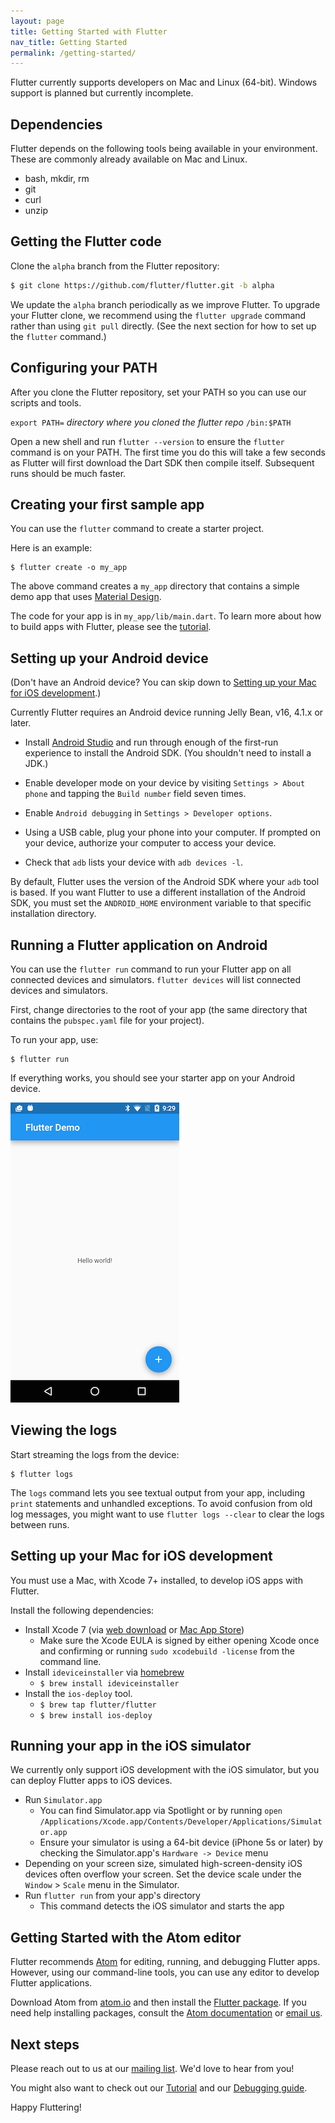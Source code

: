 ```yaml
---
layout: page
title: Getting Started with Flutter
nav_title: Getting Started
permalink: /getting-started/
---
```


Flutter currently supports developers on Mac and Linux (64-bit).
Windows support is planned but currently incomplete.

## Dependencies

Flutter depends on the following tools being available in your environment. These are commonly already available on Mac and Linux.

* bash, mkdir, rm
* git
* curl
* unzip

## Getting the Flutter code

Clone the `alpha` branch from the Flutter repository:

```bash
$ git clone https://github.com/flutter/flutter.git -b alpha
```

We update the `alpha` branch periodically as we improve Flutter. To upgrade
your Flutter clone, we recommend using the `flutter upgrade` command rather
than using `git pull` directly.  (See the next section for how to set up
the `flutter` command.)

## Configuring your PATH

After you clone the Flutter repository, set your PATH so you can
use our scripts and tools.

`export PATH=` _directory where you cloned the flutter repo_ `/bin:$PATH`

Open a new shell and run `flutter --version` to ensure the `flutter` command is on your PATH.
The first time you do this will take a few seconds as Flutter will first
download the Dart SDK then compile itself. Subsequent runs should be much faster.

## Creating your first sample app

You can use the `flutter` command to create a starter project.

Here is an example:

```
$ flutter create -o my_app
```

The above command creates a `my_app` directory that contains a simple demo
app that uses [Material Design](https://www.google.com/design/spec/material-design/introduction.html).

The code for your app is in `my_app/lib/main.dart`.
To learn more about how to build apps with Flutter, please see the
[tutorial](/tutorial/).

## Setting up your Android device

(Don't have an Android device? You can skip down to
[Setting up your Mac for iOS development](#setting-up-your-mac-for-ios-development).)

Currently Flutter requires an Android device running
Jelly Bean, v16, 4.1.x or later.

 - Install [Android Studio](https://developer.android.com/sdk/) and run through
   enough of the first-run experience to install the Android SDK. (You shouldn't
   need to install a JDK.)

 - Enable developer mode on your device by visiting `Settings > About phone` and
   tapping the `Build number` field seven times.

 - Enable `Android debugging` in `Settings > Developer options`.

 - Using a USB cable, plug your phone into your computer. If prompted on your
   device, authorize your computer to access your device.

 - Check that `adb` lists your device with `adb devices -l`.

By default, Flutter uses the version of the Android SDK where your `adb` tool is based. If
you want Flutter to use a different installation of the Android SDK, you must set the
`ANDROID_HOME` environment variable to that specific installation directory.

## Running a Flutter application on Android

You can use the `flutter run` command to run your Flutter app on all connected
devices and simulators.  `flutter devices` will list connected devices and
simulators.

First, change directories to the root of your app (the same directory that
contains the `pubspec.yaml` file for your project).

To run your app, use:

```
$ flutter run
```

If everything works, you should see your starter app
on your Android device.

![First Flutter app running on an Android phone](/images/flutter_starter_app_screenshot.png)

## Viewing the logs

Start streaming the logs from the device:

```
$ flutter logs
```

The `logs` command lets you see textual output from your app, including `print`
statements and unhandled exceptions. To avoid confusion from old log messages,
you might want to use `flutter logs --clear` to clear the logs between runs.

## Setting up your Mac for iOS development

You must use a Mac, with Xcode 7+ installed, to develop iOS apps with Flutter.

Install the following dependencies:

- Install Xcode 7 (via [web download](https://developer.apple.com/xcode/) or [Mac App Store](https://itunes.apple.com/us/app/xcode/id497799835))
  - Make sure the Xcode EULA is signed by either opening Xcode once and confirming or running `sudo xcodebuild -license` from the command line.
- Install `ideviceinstaller` via [homebrew](http://brew.sh/)
  - `$ brew install ideviceinstaller`
- Install the `ios-deploy` tool.
  - `$ brew tap flutter/flutter`
  - `$ brew install ios-deploy`

## Running your app in the iOS simulator

We currently only support iOS development with the iOS simulator,
but you can deploy Flutter apps to iOS devices.

- Run `Simulator.app`
  - You can find Simulator.app via Spotlight or by running
    `open /Applications/Xcode.app/Contents/Developer/Applications/Simulator.app`
  - Ensure your simulator is using a 64-bit device (iPhone 5s or later) by checking the Simulator.app's `Hardware -> Device` menu
- Depending on your screen size, simulated high-screen-density iOS devices often overflow your screen. Set the device scale under the `Window` > `Scale` menu in the Simulator. 
- Run `flutter run` from your app's directory
  - This command detects the iOS simulator and starts the app

## Getting Started with the Atom editor

Flutter recommends [Atom](https://atom.io/) for editing, running,
and debugging Flutter apps. However,
using our command-line tools, you can use
any editor to develop Flutter applications.

Download Atom from [atom.io](https://atom.io)
and then install the [Flutter package](https://atom.io/packages/flutter).
If you need help installing packages, consult the
[Atom documentation](https://atom.io/docs/v1.3.2/using-atom-atom-packages)
or [email us][mailinglist].

## Next steps

Please reach out to us at our [mailing list][mailinglist]. We'd love
to hear from you!

You might also want to check out our [Tutorial](/tutorial) and our
[Debugging guide](/debugging).

Happy Fluttering!


[mailinglist]: mailto:flutter-dev@googlegroups.com
